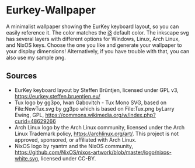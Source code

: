 # Eurkey-Wallpaper

A minimalist wallpaper showing the EurKey keyboard layout, so you can easily reference it. The color matches the [i3](https://i3wm.org/) default color. The inkscape svg has several layers with different options for Windows, Linux, Arch Linux, and NixOS keys. Choose the one you like and generate your wallpaper to your display dimensions! Alternatively, if you have trouble with that, you can also use my sample png.

## Sources 

- EurKey keyboard layout by Steffen Brüntjen, licensed under GPL v3, https://eurkey.steffen.bruentjen.eu/
- Tux logo by gg3po, Iwan Gabovitch - Tux Mono SVG, based on File:NewTux.svg by gg3po which is based on File:Tux.png byLarry Ewing, GPL, https://commons.wikimedia.org/w/index.php?curid=48629266
- Arch Linux logo by the Arch Linux community, licensed under the Arch Linux Trademark policy, https://archlinux.org/art/. This project is not approved, sponsored, or affiliated with Arch Linux.
- NixOS logo by ryantm and the NixOS community, https://github.com/NixOS/nixos-artwork/blob/master/logo/nixos-white.svg, licensed under CC-BY.
